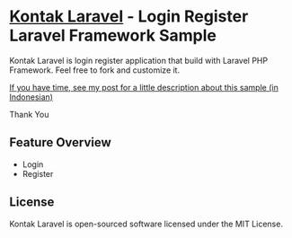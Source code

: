 # [Kontak Laravel](http://www.junwatu.com) - Login Register Laravel Framework Sample

Kontak Laravel is login register application that build with Laravel PHP Framework. Feel free to fork and customize it.

[If you have time, see my post for a little description about this sample (in Indonesian)](http://www.junwatu.com/?p=2142)

Thank You

## Feature Overview

- Login
- Register

## License

Kontak Laravel is open-sourced software licensed under the MIT License.
